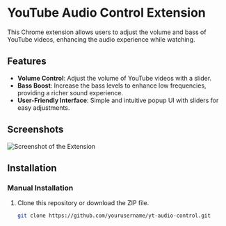 # YouTube Audio Control Extension

This Chrome extension allows users to adjust the volume and bass of YouTube videos, enhancing the audio experience while watching.

## Features

- **Volume Control**: Adjust the volume of YouTube videos with a slider.
- **Bass Boost**: Increase the bass levels to enhance low frequencies, providing a richer sound experience.
- **User-Friendly Interface**: Simple and intuitive popup UI with sliders for easy adjustments.

## Screenshots

![Screenshot of the Extension](screenshot.png) <!-- Replace with an actual screenshot if available -->

## Installation

### Manual Installation

1. Clone this repository or download the ZIP file.
   ```bash
   git clone https://github.com/yourusername/yt-audio-control.git
